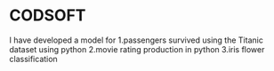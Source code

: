 # CODSOFT
I have developed a model for 
1.passengers survived using the Titanic dataset using python
2.movie rating production in python
3.iris flower classification 
